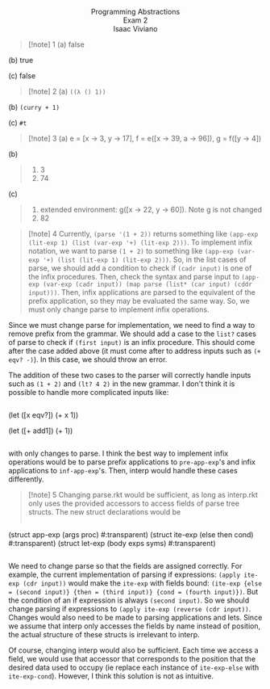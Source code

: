 <p align=center>
Programming Abstractions <br>
Exam 2 <br>
Isaac Viviano
</p>

>[!note] 1
(a) false
>
(b) true
>
(c) false

>[!note] 2
(a) ```((λ () 1))```
>
(b) ```(curry + 1)```
>
(c) ```#t```

>[!note] 3
(a) e = [x -> 3, y -> 17], f = e([x -> 39, a -> 96]),  g = f([y -> 4])
>
(b) 
>1. 3
>2. 74
>
(c) 
>1. extended environment: g([x -> 22, y -> 60]). Note g is not changed
>2. 82

>[!note] 4
Currently, `(parse '(1 + 2))` returns something like `(app-exp (lit-exp 1) (list (var-exp '+) (lit-exp 2)))`. To implement infix notation, we want to parse `(1 + 2)` to something like `(app-exp (var-exp '+) (list (lit-exp 1) (lit-exp 2)))`. So, in the list cases of parse, we should add a condition to check if `(cadr input)` is one of the infix procedures. Then, check the syntax and parse input to `(app-exp (var-exp (cadr input)) (map parse (list* (car input) (cddr input)))`. Then, infix applications are parsed to the equivalent of the prefix application, so they may be evaluated the same way. So, we must only change parse to implement infix operations.
>
Since we must change parse for implementation, we need to find a way to remove prefix from the grammar. We should add a case to the `list?` cases of parse to check if `(first input)` is an infix procedure. This should come after the case added above (it must come after to address inputs such as `(+ eqv? -)`). In this case, we should throw an error. 
>
The addition of these two cases to the parser will correctly handle inputs such as `(1 + 2)` and `(lt? 4 2)` in the new grammar. I don't think it is possible to handle more complicated inputs like: 
>```{racket}
(let ([x eqv?])
  (+ x 1))
>
(let ([+ add1])
  (+ 1))
>```
with only changes to parse. I think the best way to implement infix operations would be to parse prefix applications to `pre-app-exp`'s and infix applications to `inf-app-exp`'s. Then, interp would handle these cases differently. 

>[!note] 5
Changing parse.rkt would be sufficient, as long as interp.rkt only uses the provided accessors to access fields of parse tree structs. The new struct declarations would be 
>```{racket}
(struct app-exp (args proc) #:transparent)
(struct ite-exp (else then cond) #:transparent)
(struct let-exp (body exps syms) #:transparent)
>```
We need to change parse so that the fields are assigned correctly. For example, the current implementation of parsing if expressions: `(apply ite-exp (cdr input))` would make the `ite-exp` with fields bound: `(ite-exp {else = (second input)} {then = (third input)} {cond = (fourth input)})`. But the condition of an if expression is always `(second input)`. So we should change parsing if expressions to `(apply ite-exp (reverse (cdr input))`. Changes would also need to be made to parsing applications and lets. Since we assume that interp only accesses the fields by name instead of position, the actual structure of these structs is irrelevant to interp. 
>
Of course, changing interp would also be sufficient. Each time we access a field, we would use that accessor that corresponds to the position that the desired data used to occupy (ie replace each instance of `ite-exp-else` with `ite-exp-cond`). However, I think this solution is not as intuitive.

